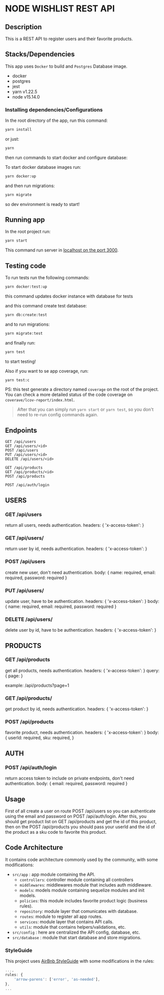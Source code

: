 # NODE WISHLIST REST API

## Description
This is a REST API to register users and their favorite products.

## Stacks/Dependencies
This app uses `Docker` to build and `Postgres` Database image.
* docker
* postgres
* jest
* yarn v1.22.5
* node v15.14.0

### Installing dependencies/Configurations
In the root directory of the app, run this command:

```bash
yarn install
```
or just:
```bash
yarn
```

then run commands to start docker and configure database:

To start docker database images run:
```bash
yarn docker:up 
```
and then run migrations:
```bash
yarn migrate
```
so dev environment is ready to start!

## Running app
In the root project run:
```bash
yarn start
```
This command run server in [localhost on the port 3000](http://localhost:3000/api).

## Testing code

To run tests run the following commands:
```bash
yarn docker:test:up
```
this command updates docker instance with database for tests

and this command create test database:
```bash
yarn db:create:test
```
and to run migrations:
```bash
yarn migrate:test
```
and finally run:
```bash
yarn test
```
to start testing!

Also if you want to se app coverage, run: 
```bash
yarn test:c
```

PS: this test generate a directory named `coverage` on the root of the project. You can check a more detailed status of the code coverage on `coverave/lcov-report/index.html`.

> After that you can simply run `yarn start` or `yarn test`, so you don't need to re-run config commands again.

## Endpoints

```
GET /api/users
GET /api/users/<id>
POST /api/users
PUT /api/users/<id>
DELETE /api/users/<id>

GET /api/products
GET /api/products/<id>
POST /api/products

POST /api/auth/login
```

## USERS
### GET /api/users
return all users, needs authentication.
headers: { 'x-access-token': <token>}

### GET /api/users/<id>
return user by id, needs authentication.
headers: { 'x-access-token': <token>}

### POST /api/users
create new user, don't need authentication.
body: {
  name: required,
  email: required,
  password: required
}

### PUT /api/users/<id>
update user, have to be authentication.
headers: { 'x-access-token': <token>}
body: {
  name: required,
  email: required,
  password: required
}

### DELETE /api/users/<id>
delete user by id, have to be authentication.
headers: { 'x-access-token': <token>}

## PRODUCTS
### GET /api/products
get all products, needs authentication.
headers: { 'x-access-token': <token>}
query: { page: <number> }

example: /api/products?page=1

### GET /api/products/<id>
get product by id, needs authentication.
headers: { 'x-access-token': <token>}

### POST /api/products
favorite product, needs authentication.
headers: { 'x-access-token': <token>}
body: {
  userId: required,
  sku: required,
}

## AUTH
### POST /api/auth/login
return access token to include on private endpoints, don't need authentication.
body: {
  email: required,
  password: required
}

## Usage
First of all create a user on route POST /api/users so you can authenticate using the email and password on POST /api/auth/login.
After this, you should get product list on GET /api/products and get the id of this product, then on the POST /api/products you should pass your userId and the id of the product as a sku code to favorite this product. 

## Code Architecture

It contains code architecture commonly used by the community, with some modifications:

* `src/app` : app module containing the API.
  * `controllers`: controller module containing all controllers
  * `middlewares`: middlewares module that includes auth middleware.
  * `models`: models module containing sequelize modules and init models.
  * `policies`: this module includes favorite product logic (business rules).
  * `repository`: module layer that comunicates with database.
  * `routes`: module to register all app routes.
  * `services`: module layer that contains API calls.
  * `utils`: module that contains helpers/validations, etc.
* `src/config` : here are centralized the API config, database, etc.
* `src/database` : module that start database and store migrations.

### StyleGuide

This project uses [AirBnb StyleGuide](https://github.com/airbnb/javascript/tree/master/react) with some modifications in the rules:
```js
...,
rules: {
    'arrow-parens': ['error', 'as-needed'],
},
...
```